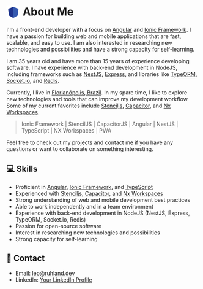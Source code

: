 # <img src="/shield.svg" alt="Ruhland Dev" style="height: 36px; vertical-align:top; "/>  About Me


I'm a front-end developer with a focus on [Angular](https://angular.io/) and [Ionic Framework](https://ionicframework.com/). I have a passion for building web and mobile applications that are fast, scalable, and easy to use. I am also interested in researching new technologies and possibilities and have a strong capacity for self-learning.

I am 35 years old and have more than 15 years of experience developing software. I have experience with back-end development in NodeJS, including frameworks such as [NestJS](https://nestjs.com/), [Express](https://expressjs.com/), and libraries like [TypeORM](https://typeorm.io/), [Socket.io](https://socket.io/), and [Redis](https://redis.io/).

Currently, I live in [Florianópolis, Brazil](https://www.google.com/maps/place/Florian%C3%B3polis,+SC/). In my spare time, I like to explore new technologies and tools that can improve my development workflow. Some of my current favorites include [Stenciljs](https://stenciljs.com/), [Capacitor](https://capacitor.ionicframework.com/), and [Nx Workspaces](https://nx.dev/).

> Ionic Framework | StencilJS | CapacitorJS | Angular | NestJS | TypeScript | NX Workspaces | PWA

Feel free to check out my projects and contact me if you have any questions or want to collaborate on something interesting.

## 💻 Skills

- Proficient in [Angular](https://angular.io/), [Ionic Framework](https://ionicframework.com/), and [TypeScript](https://www.typescriptlang.org/)
- Experienced with [Stenciljs](https://stenciljs.com/), [Capacitor](https://capacitor.ionicframework.com/), and [Nx Workspaces](https://nx.dev/)
- Strong understanding of web and mobile development best practices
- Able to work independently and in a team environment
- Experience with back-end development in NodeJS (NestJS, Express, TypeORM, Socket.io, Redis)
- Passion for open-source software
- Interest in researching new technologies and possibilities
- Strong capacity for self-learning

## 📧 Contact

- Email: leo@ruhland.dev
- LinkedIn: [Your LinkedIn Profile](https://www.linkedin.com/in/leoruhland)

